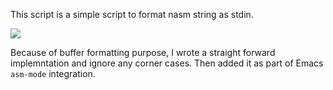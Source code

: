 This script is a simple script to format nasm string as stdin.

![](https://github.com/ruinshe/nasmfmt/workflows/.github/workflows/go.yml/badge.svg)

Because of buffer formatting purpose, I wrote a straight forward
implemntation and ignore any corner cases. Then added it as part
of Emacs `asm-mode` integration.

